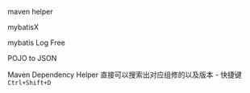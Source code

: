 
maven helper

mybatisX

mybatis Log Free

POJO to JSON

Maven Dependency Helper 直接可以搜索出对应组修的以及版本   - 快捷键 `Ctrl+Shift+D`

